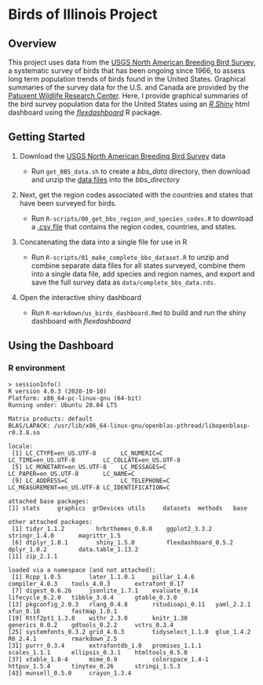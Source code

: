 # Birds of Illinois Project

## Overview
This project uses data from the [USGS North American Breeding Bird Survey](https://www.pwrc.usgs.gov/bbs/), a systematic survey of birds that has been ongoing since 1966, to assess long term population trends of birds found in the United States. Graphical summaries of the survey data for the U.S. and Canada are provided by the [Patuxent Wildlife Research Center](https://www.mbr-pwrc.usgs.gov/). Here, I provide graphical summaries of the bird survey population data for the United States using an [*R Shiny*](https://shiny.rstudio.com/) html dashboard using the [*flexdashboard*](https://rmarkdown.rstudio.com/flexdashboard/) R package. 

## Getting Started

1) Download the [USGS North American Breeding Bird Survey](https://www.pwrc.usgs.gov/bbs/) data
    - Run ```get_BBS_data.sh``` to create a *bbs_data* directory, then download and unzip the [data files](https://www.sciencebase.gov/catalog/item/5ea04e9a82cefae35a129d65) into the *bbs_directory*

2) Next, get the region codes associated with the countries and states that have been surveyed for birds.
    - Run ```R-scripts/00_get_bbs_region_and_species_codes.R``` to download a [.csv file](https://raw.githubusercontent.com/trashbirdecology/bbsAssistant/main/data-raw/region_codes.csv) that contains the region codes, countries, and states.

3) Concatenating the data into a single file for use in R
    - Run ```R-scripts/01_make_complete_bbs_dataset.R``` to unzip and combine separate data files for all states surveyed, combine them into a single data file, add species and region names, and export and save the full survey data as ```data/complete_bbs_data.rds```.

4) Open the interactive shiny dashboard
    - Run ```R-markdown/us_birds_dashboard.Rmd``` to build and run the shiny dashboard with *flexdashboard*

## Using the Dashboard


### R environment
```
> sessionInfo()
R version 4.0.3 (2020-10-10)
Platform: x86_64-pc-linux-gnu (64-bit)
Running under: Ubuntu 20.04 LTS

Matrix products: default
BLAS/LAPACK: /usr/lib/x86_64-linux-gnu/openblas-pthread/libopenblasp-r0.3.8.so

locale:
 [1] LC_CTYPE=en_US.UTF-8       LC_NUMERIC=C               LC_TIME=en_US.UTF-8        LC_COLLATE=en_US.UTF-8    
 [5] LC_MONETARY=en_US.UTF-8    LC_MESSAGES=C              LC_PAPER=en_US.UTF-8       LC_NAME=C                 
 [9] LC_ADDRESS=C               LC_TELEPHONE=C             LC_MEASUREMENT=en_US.UTF-8 LC_IDENTIFICATION=C       

attached base packages:
[1] stats     graphics  grDevices utils     datasets  methods   base     

other attached packages:
 [1] tidyr_1.1.2         hrbrthemes_0.8.0    ggplot2_3.3.2       stringr_1.4.0       magrittr_1.5       
 [6] dtplyr_1.0.1        shiny_1.5.0         flexdashboard_0.5.2 dplyr_1.0.2         data.table_1.13.2  
[11] zip_2.1.1          

loaded via a namespace (and not attached):
 [1] Rcpp_1.0.5        later_1.1.0.1     pillar_1.4.6      compiler_4.0.3    tools_4.0.3       extrafont_0.17   
 [7] digest_0.6.26     jsonlite_1.7.1    evaluate_0.14     lifecycle_0.2.0   tibble_3.0.4      gtable_0.3.0     
[13] pkgconfig_2.0.3   rlang_0.4.8       rstudioapi_0.11   yaml_2.2.1        xfun_0.18         fastmap_1.0.1    
[19] Rttf2pt1_1.3.8    withr_2.3.0       knitr_1.30        generics_0.0.2    gdtools_0.2.2     vctrs_0.3.4      
[25] systemfonts_0.3.2 grid_4.0.3        tidyselect_1.1.0  glue_1.4.2        R6_2.4.1          rmarkdown_2.5    
[31] purrr_0.3.4       extrafontdb_1.0   promises_1.1.1    scales_1.1.1      ellipsis_0.3.1    htmltools_0.5.0  
[37] xtable_1.8-4      mime_0.9          colorspace_1.4-1  httpuv_1.5.4      tinytex_0.26      stringi_1.5.3    
[43] munsell_0.5.0     crayon_1.3.4   
```
